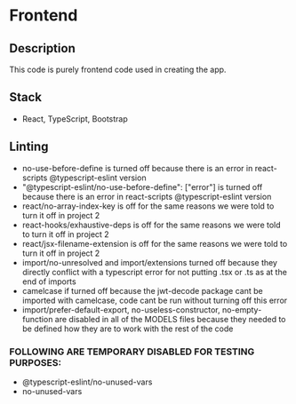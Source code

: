 # Frontend

## Description

This code is purely frontend code used in creating the app.

## Stack

- React, TypeScript, Bootstrap

## Linting

- no-use-before-define is turned off because there is an error in react-scripts @typescript-eslint version
- "@typescript-eslint/no-use-before-define": ["error"] is turned off because there is an error in react-scripts @typescript-eslint version
- react/no-array-index-key is off for the same reasons we were told to turn it off in project 2
- react-hooks/exhaustive-deps is off for the same reasons we were told to turn it off in project 2
- react/jsx-filename-extension is off for the same reasons we were told to turn it off in project 2
- import/no-unresolved and import/extensions turned off because they directly conflict with a typescript error for not putting .tsx or .ts as at the end of imports
- camelcase if turned off because the jwt-decode package cant be imported with camelcase, code cant be run without turning off this error
- import/prefer-default-export, no-useless-constructor, no-empty-function are disabled in all of the MODELS files because they needed to be defined how they are to work with the rest of the code

### FOLLOWING ARE TEMPORARY DISABLED FOR TESTING PURPOSES:

- @typescript-eslint/no-unused-vars
- no-unused-vars
